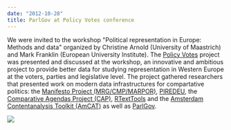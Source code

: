 ```yaml
---
date: "2012-10-28"
title: ParlGov at Policy Votes conference
---
```


We were invited to the workshop "Political representation in Europe: Methods and data" organized by Christine Arnold (University of Maastrich) and Mark Franklin (European University Institute). The [Policy Votes](http://policyvotes.org/) project was presented and discussed at the workshop, an innovative and ambitious project to provide better data for studying representation in Western Europe at the voters, parties and legislative level. The project gathered researchers that presented work on modern data infrastructures for compartative politics: the [Manifesto Project (MRG/CMP/MARPOR)](https://manifesto-project.wzb.eu/), [PIREDEU](http://www.piredeu.eu/), the [Comparative Agendas Project (CAP)](http://www.comparativeagendas.org/), [RTextTools](http://www.rtexttools.com/) and the [Amsterdam Contentanalysis Toolkit (AmCAT)](http://amcat.vu.nl/p/amcat-introduction) as well as [ParlGov](www.parlgov.org).

![](/images/parliament-netherlands.jpg)
